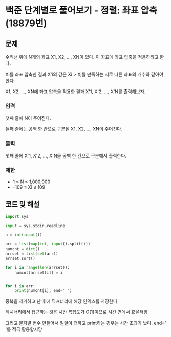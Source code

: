 # 백준 단계별로 풀어보기 - 정렬: 좌표 압축 (18879번)
## 문제
수직선 위에 N개의 좌표 X1, X2, ..., XN이 있다. 이 좌표에 좌표 압축을 적용하려고 한다.

Xi를 좌표 압축한 결과 X'i의 값은 Xi > Xj를 만족하는 서로 다른 좌표의 개수와 같아야 한다.

X1, X2, ..., XN에 좌표 압축을 적용한 결과 X'1, X'2, ..., X'N를 출력해보자.

### 입력
첫째 줄에 N이 주어진다.

둘째 줄에는 공백 한 칸으로 구분된 X1, X2, ..., XN이 주어진다.

### 출력
첫째 줄에 X'1, X'2, ..., X'N을 공백 한 칸으로 구분해서 출력한다.

### 제한
- 1 ≤ N ≤ 1,000,000
- -109 ≤ Xi ≤ 109


## 코드 및 해설
```python 
import sys

input = sys.stdin.readline

n = int(input())

arr = list(map(int, input().split()))
numcnt = dict()
arrset = list(set(arr))
arrset.sort()

for i in range(len(arrset)):
    numcnt[arrset[i]] = i


for i in arr:
    print(numcnt[i], end=' ')
```

중복을 제거하고 난 후에 딕셔너리에 해당 인덱스를 저장한다

딕셔너리에서 접근하는 것은 시간 복잡도가 O(1)이므로 시간 면에서 효율적임

그리고 문자열 변수 만들어서 일일이 더하고 print하는 경우는 시간 초과가 났다. end=' '를 적극 활용합시당 

